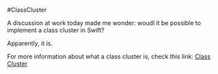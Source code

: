 #ClassCluster

A discussion at work today made me wonder: woudl it be possible to implement a class cluster in Swift?

Apparently, it is.

For more information about what a class cluster is, check this link: [Class Cluster](https://developer.apple.com/library/ios/documentation/General/Conceptual/CocoaEncyclopedia/ClassClusters/ClassClusters.html)